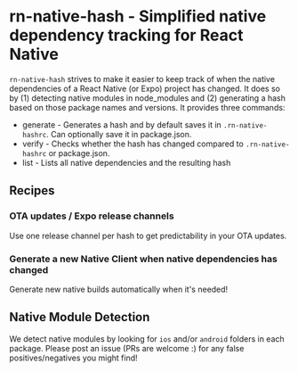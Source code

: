 # rn-native-hash - Simplified native dependency tracking for React Native

`rn-native-hash` strives to make it easier to keep track of when the native dependencies of a React Native (or Expo) project has changed. It does so by (1) detecting native modules in node_modules and (2) generating a hash based on those package names and versions. It provides three commands:
- generate - Generates a hash and by default saves it in `.rn-native-hashrc`. Can optionally save it in package.json.
- verify - Checks whether the hash has changed compared to `.rn-native-hashrc` or package.json.
- list - Lists all native dependencies and the resulting hash

## Recipes

### OTA updates / Expo release channels
Use one release channel per hash to get predictability in your OTA updates.

### Generate a new Native Client when native dependencies has changed
Generate new native builds automatically when it's needed!

## Native Module Detection
We detect native modules by looking for `ios` and/or `android` folders in each package. Please post an issue (PRs are welcome :) for any false positives/negatives you might find!